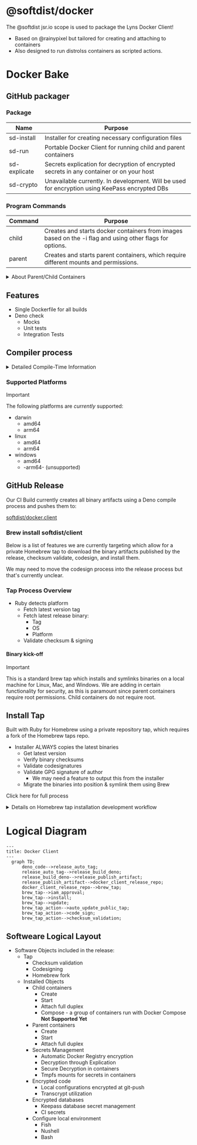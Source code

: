 <!-- markdownlint-disable MD041 -->
<!-- markdownlint-disable MD012 -->
# @softdist/docker

The @softdist jsr.io scope is used to package the Lyns Docker Client!

* Based on @rainypixel but tailored for creating and attaching to containers
* Also designed to run distrolss containers as scripted actions.

# **Docker Bake**

## GitHub packager

### Package

| Name | Purpose |
| -- | -- |
| sd-install | Installer for creating necessary configuration files |
| sd-run | Portable Docker Client for running child and parent containers |
| sd-explicate | Secrets explication for decryption of encrypted secrets in any container or on your host |
| sd-crypto | Unavailable currently.  In development.  Will be used for encryption using KeePass encrypted DBs |

### Program Commands

| Command | Purpose |
| -- | -- |
| child | Creates and starts docker containers from images based on the -i flag and using other flags for options. |
| parent | Creates and starts parent containers, which require different mounts and permissions. |

<!-- github feature -->
<!-- markdownlint-disable MD033 -->
<details>
  <summary>About Parent/Child Containers</summary>

    ## Parent containers

    Parent containers are designed to run our DSO CLI, which is a portable test runner and CI system that runs in child containers.
    The purpose of parent containers is to volume mount files from both the parent and child containers, and to isolate child container
    workloads for the purpose of running integration test environments locally.

    ## Child containers

    For speed the system is designed to run immutable docker images locally without the need to setup and run the docker client.
    The `sd-run` CLI acts as it's own full duplex Docker CLI, bringing you directly into the container upon launch.
    This allows you to run containers as code right on your host machine.  All files from those containers can be volume mounted from
    the local `.cache.child` directory in the working directory with which you run the CLI.
</details>

## Features

* Single Dockerfile for all builds
* Deno check
  * Mocks
  * Unit tests
  * Integration Tests

## Compiler process

<!-- github feature -->
<!-- markdownlint-disable MD033 -->
<details>
  <summary>Detailed Compile-Time Information</summary>
* Deno compile targets loop:
  * For each platform:
    * Compile all binaries and store them in a single ‘installer’:
    * Tar up all the installers for the ‘all platforms’
    * Install.ts
      * \<os\>.\<platform\>/install
      * revise so this install actually contains the compiled binary files for all the below scripts embedded in a key/value store so these files can be exported to the user’s computer for the os/platform this install runs under.
      * Cosign this single binary
      * Once the files are extracted to the current $binPath ‘configure is called’
      * All child files must be compiled first:
    * sd-install.ts
      * \<os\>.\<platform\>/configure
    * sd-run.ts
      * \<os>.\<platform>/install
    * sd-extricate.ts
      * \<os>.\<platform>/install
    * sd-crypto.ts
    * sd-keepass.ts
</details>

### Supported Platforms


> [!IMPORTANT]
>
> The following platforms are *currently* supported:

* darwin
  * amd64
  * arm64
* linux
  * amd64
  * arm64
* windows
  * amd64
  * -arm64- (unsupported)

## GitHub Release

Our CI Build currently creates all binary artifacts using a Deno compile process and pushes them to:

[softdist/docker.client](https://github.com/softdist/docker.client)

### Brew install softdist/client

Below is a list of features we are currently targeting which allow for a private Homebrew tap to
download the binary artifacts published by the release, checksum validate, codesign, and install them.

We may need to move the codesign process into the release process but that's currently unclear.

### Tap Process Overview

* Ruby detects platform
  * Fetch latest version tag
  * Fetch latest release binary:
    * Tag
    * OS
    * Platform
  * Validate checksum & signing

#### Binary kick-off


> [!IMPORTANT]
>
> This is a standard brew tap which installs and symlinks binaries on a local machine for
> Linux, Mac, and Windows.   We are adding in certain functionality for security, as this is paramount
> since parent containers require root permissions.  Child containers do not require root.


## Install Tap

Built with Ruby for Homebrew using a private repository tap, which requires a fork of the Homebrew taps repo.

* Installer ALWAYS copies the latest binaries
  * Get latest version
  * Verify binary checksums
  * Validate codesignatures
  * Validate GPG signature of author
    * We may need a feature to output this from the installer
  * Migrate the binaries into position & symlink them using Brew


Click here for full process

<!-- github feature -->
<!-- markdownlint-disable MD033 -->
<details>
        <summary>Details on Homebrew tap installation development workflow</summary>
        # Homebrew Installation for `softdist-release`

        ## Overview
        This guide details how to set up Homebrew installation for the `softdist-release` binary with:
        - Automated binary selection for macOS and Linux.
        - Checksum validation before installation.
        - Code signing and notarization to avoid OS warnings.
        - Seamless `brew install softdist-release` support.

        ---

        ## 1. Setting Up a Homebrew Tap
        To distribute your binary via Homebrew, create a Homebrew Tap repository.

        ### Steps to Create the Tap
        1. Create a GitHub repository: `softdist/homebrew-softdist`
        2. Inside the repo, add the following formula file:  
        **`Formula/softdist-release.rb`**

        ---

        ## 2. Homebrew Formula (`softdist-release.rb`)
        This formula:
        - Downloads the appropriate binary for the OS.
        - Validates the SHA256 checksum before installation.
        - Runs `codesign` on macOS to prevent security warnings.

        ```ruby
        class SoftdistRelease < Formula
        desc "Docker client emulator"
        homepage "https://github.com/softdist/docker.client"
        version "0.1.8"
        license "MIT"

        if OS.mac? && Hardware::CPU.arm?
            url "https://github.com/softdist/docker.client/releases/download/v0.1.8/docker.client-darwin-arm64"
            sha256 "<SHA256_MAC_ARM64>"
        elsif OS.mac? && Hardware::CPU.intel?
            url "https://github.com/softdist/docker.client/releases/download/v0.1.8/docker.client-darwin-amd64"
            sha256 "<SHA256_MAC_AMD64>"
        elsif OS.linux? && Hardware::CPU.arm?
            url "https://github.com/softdist/docker.client/releases/download/v0.1.8/docker.client-linux-arm64"
            sha256 "<SHA256_LINUX_ARM64>"
        elsif OS.linux? && Hardware::CPU.intel?
            url "https://github.com/softdist/docker.client/releases/download/v0.1.8/docker.client-linux-amd64"
            sha256 "<SHA256_LINUX_AMD64>"
        else
            odie "Unsupported architecture"
        end

        def install
            bin.install "docker.client"
        end

        def post_install
            if OS.mac?
            system "codesign", "--force", "--deep", "--sign", "-", "#{bin}/docker.client"
            end
        end

        test do
            system "#{bin}/docker.client", "--version"
        end
        end

        3. Automating Code Signing with GitHub Actions

        To prevent macOS security warnings, you must sign and notarize the binaries.

        Required Secrets

        In GitHub Actions Secrets, store the following:
            - APPLE_CERTIFICATE → (Base64-encoded .p12 certificate)
            - APPLE_CERT_PASSWORD → (Password for the .p12 file)
            - APPLE_TEAM_ID → (Your Apple Developer Team ID)
            - APPLE_ID → (Apple Developer email)
            - APPLE_ID_PASSWORD → (App-specific password)

        4. GitHub Actions Workflow

        This workflow:
            - Downloads macOS binaries.
            - Signs them using codesign.
            - Notarizes them with Apple.
            - Uploads the signed binaries to GitHub Releases.

        .github/workflows/sign-macos.yml

        name: Sign and Notarize macOS Binary

        on:
        release:
            types: [published]

        jobs:
        sign-macos:
            runs-on: macos-latest
            steps:
            - name: Checkout repository
                uses: actions/checkout@v4

            - name: Install Apple Certificate
                run: |
                echo "$APPLE_CERTIFICATE" | base64 --decode > certificate.p12
                security create-keychain -p "" build.keychain
                security default-keychain -s build.keychain
                security unlock-keychain -p "" build.keychain
                security import certificate.p12 -k build.keychain -P "$APPLE_CERT_PASSWORD" -T /usr/bin/codesign
                security set-key-partition-list -S apple-tool:,apple: -s -k "" build.keychain

            - name: Download macOS binaries
                run: |
                curl -L -o docker.client-darwin-arm64 https://github.com/softdist/docker.client/releases/download/v0.1.8/docker.client-darwin-arm64
                curl -L -o docker.client-darwin-amd64 https://github.com/softdist/docker.client/releases/download/v0.1.8/docker.client-darwin-amd64
                chmod +x docker.client-*

            - name: Code Sign Binaries
                run: |
                codesign --force --deep --sign "Developer ID Application: $APPLE_TEAM_ID" docker.client-darwin-arm64
                codesign --force --deep --sign "Developer ID Application: $APPLE_TEAM_ID" docker.client-darwin-amd64

            - name: Notarize Binaries
                run: |
                xcrun notarytool submit docker.client-darwin-arm64 \
                    --apple-id "$APPLE_ID" --password "$APPLE_ID_PASSWORD" --team-id "$APPLE_TEAM_ID"
                xcrun notarytool submit docker.client-darwin-amd64 \
                    --apple-id "$APPLE_ID" --password "$APPLE_ID_PASSWORD" --team-id "$APPLE_TEAM_ID"

            - name: Upload Signed Binaries
                uses: softprops/action-gh-release@v2
                with:
                files: |
                    docker.client-darwin-arm64
                    docker.client-darwin-amd64

        5. Updating Homebrew Formula with Checksums

        Once the signed binaries are uploaded to GitHub Releases, update the SHA256 hashes:

        shasum -a 256 docker.client-darwin-arm64
        shasum -a 256 docker.client-darwin-amd64

        Then, commit the formula to your Homebrew Tap repo:

        git clone https://github.com/softdist/homebrew-softdist.git
        cd homebrew-softdist
        git add Formula/softdist-release.rb
        git commit -m "Add softdist-release formula"
        git push origin main

        6. Installing via Homebrew

        Users can now install softdist-release using a single command:

        brew tap softdist/softdist
        brew install softdist-release

        Or, if you make it a public tap:

        brew install softdist-release

        Final Thoughts
        - Code Signing & Notarization: Prevents macOS security warnings.
        - Checksum Validation: Ensures download integrity.
        - Single Brew Install Command: No need for manual script execution.
        - GitHub Actions Workflow: Fully automates macOS binary signing.

        This setup ensures a secure, smooth installation experience via Homebrew.

</details>


# Logical Diagram

<!-- github feature -->
<!-- markdownlint-disable MD046 -->
```mermaid
---
title: Docker Client
---
  graph TD;
      deno_code-->release_auto_tag;
      release_auto_tag-->release_build_deno;
      release_build_deno-->release_publish_artifact;
      release_publish_artifact-->docker_client_release_repo;
      docker_client_release_repo-->brew_tap;
      brew_tap-->iam_approval;
      brew_tap-->install;
      brew_tap-->update;
      brew_tap_action-->auto_update_public_tap;
      brew_tap_action-->code_sign;
      brew_tap_action-->checksum_validation;
```

## Softweare Logical Layout

* Software Objects included in the release:
  * Tap
    * Checksum validation
    * Codesigning
    * Homebrew fork
  * Installed Objects
    * Child containers
      * Create
      * Start
      * Attach full duplex
      * Compose - a group of containers run with Docker Compose **Not Supported Yet**
    * Parent containers
      * Create
      * Start
      * Attach full duplex
    * Secrets Management
      * Automatic Docker Registry encryption
      * Decryption through Explication
      * Secure Decryption in containers
      * Tmpfs mounts for secrets in containers
    * Encrypted code
      * Local configurations encrypted at git-push
      * Transcrypt utilization
    * Encrypted databases
      * Keepass database secret management
      * CI secrets
    * Configure local environment
      * Fish
      * Nushell
      * Bash

